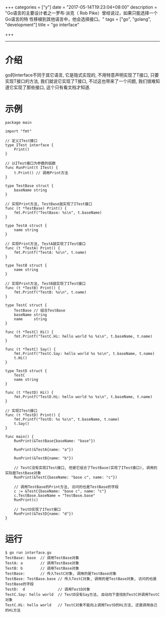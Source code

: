 +++
categories = ["y"]
date = "2017-05-14T19:23:04+08:00"
description = "Go语言的主要设计者之一罗布·派克（ Rob Pike）曾经说过，如果只能选择一个Go语言的特 性移植到其他语言中，他会选择接口。"
tags = ["go", "golang", "development"]
title = "go interface"

+++

---

# 介绍
go的interface不同于其它语言, 它是隐式实现的, 不用特意声明实现了T接口, 只要实现T接口的方法, 我们就说它实现了T接口, 不过这也带来了一个问题, 我们很难知道它实现了那些接口, 这个只有看文档才知道.

# 示例
```
package main

import "fmt"

// 定义ITest接口
type ITest interface {
	Print()
}

// 以ITest接口为参数的函数
func RunPrint(t ITest) {
	t.Print() // 调用Print方法
}

type TestBase struct {
	baseName string
}

// 实现Print方法, TestBase就实现了ITest接口
func (t *TestBase) Print() {
	fmt.Printf("TestBase: %s\n", t.baseName)
}

type TestA struct {
	name string
}

// 实现Print方法, TestA就实现了ITest接口
func (t *TestA) Print() {
	fmt.Printf("TestA: %s\n", t.name)
}

type TestB struct {
	name string
}

// 实现Print方法, TestB就实现了ITest接口
func (t *TestB) Print() {
	fmt.Printf("TestB: %s\n", t.name)
}

type TestC struct {
	TestBase // 组合TestBase
	baseName string
	name     string
}

func (t *TestC) Hi() {
	fmt.Printf("TestC.Hi: hello world %s %s\n", t.baseName, t.name)
}

func (t *TestC) Say() {
	fmt.Printf("TestC.Say: hello world %s %s\n", t.baseName, t.name)
	t.Hi()
}

type TestD struct {
	TestC
	name string
}

func (t *TestD) Hi() {
	fmt.Printf("TestD.Hi: hello world %s %s\n", t.baseName, t.name)
}

// 实现ITest接口
func (t *TestD) Print() {
	fmt.Printf("TestD: %s %s\n", t.baseName, t.name)
	t.Say()
}

func main() {
	RunPrint(&TestBase{baseName: "base"})

	RunPrint(&TestA{name: "a"})

	RunPrint(&TestB{name: "b"})

	// TestC没有实现ITest接口, 但是它组合了TestBase(实现了ITest接口), 调用的实际是TestBase对象
	RunPrint(&TestC{baseName: "base c", name: "c"})

	// 调用TestBase的Print方法, 访问的也是TestBase的字段
	c := &TestC{baseName: "base c", name: "c"}
	c.TestBase.baseName = "TestBase.base"
	RunPrint(c)

    // TestD实现了ITest接口
	RunPrint(&TestD{name: "d"})
}

```

# 运行
```
$ go run interface.go 
TestBase: base  // 调用TestBase对象
TestA: a        // 调用TestBase对象
TestB: b        // 调用TestBase对象
TestBase:       // 传入TestC对象, 调用的是TestBase对象
TestBase: TestBase.base // 传入TestC对象, 调用的是TestBase对象, 访问的也是TestBase的字段
TestD:  d               // 调用TestD对象
TestC.Say: hello world  // TestD没有Say方法, 自动向下查找到TestC并调用TestC对象
TestC.Hi: hello world   // TestC对象不能向上调用TestD的Hi方法, 还是调用自己的Hi方法

```
